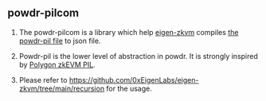## powdr-pilcom

1. The powdr-pilcom is a library  which help [eigen-zkvm](https://github.com/0xEigenLabs/eigen-zkvm/tree/main/recursion) compiles [the powdr-pil file](https://docs.powdr.org/pil/index.html) to json file.

2. Powdr-pil is the lower level of abstraction in powdr. It is strongly inspired by [Polygon zkEVM PIL]( https://github.com/0xPolygonHermez/pilcom/ ).

3. Please refer to https://github.com/0xEigenLabs/eigen-zkvm/tree/main/recursion for the usage.

